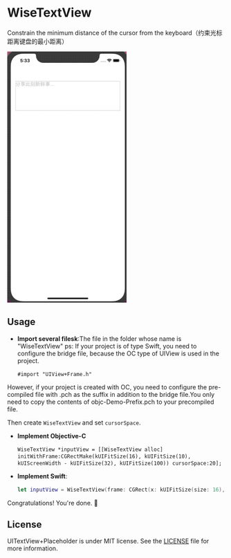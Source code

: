# WiseTextView
Constrain the minimum distance of the cursor from the keyboard（约束光标距离键盘的最小距离）

![image](https://github.com/brevo/WiseTextView/blob/master/WiseTextView-Demo/WiseTextView-Demo/resource/show1.gif?raw=true)

Usage
-----

- **Import several filesk**:The file in the folder whose name is "WiseTextView"
ps: If your project is of type Swift, you need to configure the bridge file, because the OC type of UIView is used in the project.

    ```objc
    #import "UIView+Frame.h"
    ```
However, if your project is created with OC, you need to configure the pre-compiled file with .pch as the suffix in addition to the bridge file.You only need to copy the contents of objc-Demo-Prefix.pch to your precompiled file.



Then create `WiseTextView` and set `cursorSpace`.

- **Implement Objective-C**

    ```objc
    WiseTextView *inputView = [[WiseTextView alloc] initWithFrame:CGRectMake(kUIFitSize(16), kUIFitSize(10), kUIScreenWidth - kUIFitSize(32), kUIFitSize(100)) cursorSpace:20];
    ```
- **Implement Swift**:

    ```swift
    let inputView = WiseTextView(frame: CGRect(x: kUIFitSize(size: 16), y: kUIFitSize(size: 10), width: kScreenWidth - kUIFitSize(size: 32), height: kUIFitSize(size: 100)), cursorSpace: CGFloat(20))
    ```
    
Congratulations! You're done. 🎉


License
-------

UITextView+Placeholder is under MIT license. See the [LICENSE](LICENSE) file for more information.
